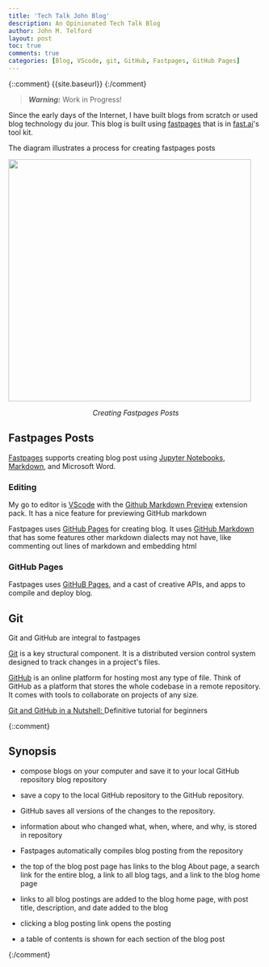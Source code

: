 ```yaml
---
title: 'Tech Talk John Blog'
description: An Opinionated Tech Talk Blog 
author: John M. Telford
layout: post
toc: true
comments: true
categories: [Blog, VScode, git, GitHub, Fastpages, GitHub Pages]
---
```

 
{::comment}
{{site.baseurl}}
{:/comment}

> ***Warning:*** Work in Progress!

Since the early days of the Internet, I have built  blogs from scratch or used   blog technology du jour. This blog is built using [fastpages](https://fastpages.fast.ai) that is in   [fast.ai](https://www.fast.ai/)'s tool kit. 

The diagram illustrates a process for creating  fastpages posts 

<img  src="{{site.baseurl}}/images/fastpagesdev.png" width=480 />

<p style="text-align: center;">
    <em>Creating Fastpages Posts</em>
</p>


## Fastpages Posts

[Fastpages]({{site.baseurl}}/README.md) supports creating blog post using [Jupyter Notebooks]({{site.baseurl}}/),  [Markdown](https://guides.github.com/features/mastering-markdown/), and Microsoft Word.

### Editing

My go to editor is [VScode](https://code.visualstudio.com)  with the [Github Markdown Preview](https://marketplace.visualstudio.com/items?itemName=bierner.github-markdown-preview) extension pack. It has a nice feature for  previewing GitHub markdown 
 
Fastpages uses [GitHub Pages](https://pages.github.com) for creating blog. It uses [GitHub Markdown](https://guides.github.com/features/mastering-markdown/) that  has some features  other markdown dialects may not have, like commenting out lines of markdown and embedding html

### GitHub Pages

Fastpages uses  [GitHuB Pages](https://pages.github.com), and a cast of creative APIs, and apps to compile and deploy blog.

## Git

Git and GitHub are integral to fastpages

[Git](https://git-scm.com) is a key structural component. It is a distributed version control system designed to track changes in a project's files.

[GitHub](https://github.com) is an online platform for hosting most any type of file. Think of GitHub as a platform that stores the whole codebase in a remote repository. It comes with tools to collaborate on projects of any size.

[Git and GitHub in a Nutshell: ](https://dev.to/educative/git-and-github-in-a-nutshell-definitive-tutorial-for-beginners-2i05) Definitive tutorial for beginners

{::comment}
## Synopsis

- compose blogs on your computer and save it to your local GitHub repository blog repository

- save a copy to the local GitHub repository to the GitHub repository.

- GitHub saves all versions of the changes to the repository.

- information about who changed what, when, where, and why, is stored in repository 

- Fastpages  automatically compiles  blog  posting from the repository

- the top of the blog post page has links to the blog About page, a search link for the entire blog,  a link to all blog tags, and a link to the blog home page

 - links to all blog postings are added to the blog home page, with post title, description, and date added to the blog

- clicking a blog posting link opens the posting

- a table of contents is 
shown for each section of the blog post 

{:/comment}

